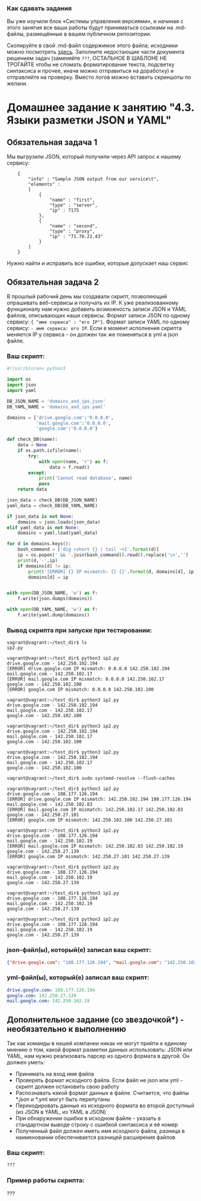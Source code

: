 ### Как сдавать задания

Вы уже изучили блок «Системы управления версиями», и начиная с этого занятия все ваши работы будут приниматься ссылками на .md-файлы, размещённые в вашем публичном репозитории.

Скопируйте в свой .md-файл содержимое этого файла; исходники можно посмотреть [здесь](https://raw.githubusercontent.com/netology-code/sysadm-homeworks/devsys10/04-script-03-yaml/README.md). Заполните недостающие части документа решением задач (заменяйте `???`, ОСТАЛЬНОЕ В ШАБЛОНЕ НЕ ТРОГАЙТЕ чтобы не сломать форматирование текста, подсветку синтаксиса и прочее, иначе можно отправиться на доработку) и отправляйте на проверку. Вместо логов можно вставить скриншоты по желани.

# Домашнее задание к занятию "4.3. Языки разметки JSON и YAML"


## Обязательная задача 1
Мы выгрузили JSON, который получили через API запрос к нашему сервису:
```
    {
        "info" : "Sample JSON output from our service\t",
        "elements" :
        [
            {
                "name" : "first",
                "type" : "server",
                "ip" : 7175 
            },
            {
                "name" : "second",
                "type" : "proxy",
                "ip" : "71.78.22.43"
            }
        ]
    }
```
  Нужно найти и исправить все ошибки, которые допускает наш сервис

## Обязательная задача 2
В прошлый рабочий день мы создавали скрипт, позволяющий опрашивать веб-сервисы и получать их IP. К уже реализованному функционалу нам нужно добавить возможность записи JSON и YAML файлов, описывающих наши сервисы. Формат записи JSON по одному сервису: `{ "имя сервиса" : "его IP"}`. Формат записи YAML по одному сервису: `- имя сервиса: его IP`. Если в момент исполнения скрипта меняется IP у сервиса - он должен так же поменяться в yml и json файле.

### Ваш скрипт:
```python
#!/usr/bin/env python3

import os
import json
import yaml

DB_JSON_NAME = 'domains_and_ips.json'
DB_YAML_NAME = 'domains_and_ips.yaml'

domains = {'drive.google.com':'0.0.0.0',
           'mail.google.com':'0.0.0.0',
           'google.com':'0.0.0.0'}

def check_DB(name):
    data = None
    if os.path.isfile(name):
        try:
            with open(name, 'r') as f:
                data = f.read()
        except:
            print('Cannot read database', name)
            pass
    return data

json_data = check_DB(DB_JSON_NAME)
yaml_data = check_DB(DB_YAML_NAME)

if json_data is not None:
    domains = json.loads(json_data)
elif yaml_data is not None:
    domains = yaml.load(yaml_data)

for d in domains.keys():
    bash_command = ['dig +short {} | tail -n1'.format(d)]
    ip = os.popen(' && '.join(bash_command)).read().replace('\n','')
    print(d,'-',ip)
    if domains[d] != ip:
        print('[ERROR] {} IP mismatch: {} {}'.format(d, domains[d], ip))
        domains[d] = ip


with open(DB_JSON_NAME, 'w') as f:
    f.write(json.dumps(domains))

with open(DB_YAML_NAME, 'w') as f:
    f.write(yaml.dump(domains))
```

### Вывод скрипта при запуске при тестировании:
```
vagrant@vagrant:~/test_dir$ ls
ip2.py

vagrant@vagrant:~/test_dir$ python3 ip2.py
drive.google.com - 142.250.102.194
[ERROR] drive.google.com IP mismatch: 0.0.0.0 142.250.102.194
mail.google.com - 142.250.102.17
[ERROR] mail.google.com IP mismatch: 0.0.0.0 142.250.102.17
google.com - 142.250.102.100
[ERROR] google.com IP mismatch: 0.0.0.0 142.250.102.100

vagrant@vagrant:~/test_dir$ python3 ip2.py
drive.google.com - 142.250.102.194
mail.google.com - 142.250.102.17
google.com - 142.250.102.100

vagrant@vagrant:~/test_dir$ python3 ip2.py
drive.google.com - 142.250.102.194
mail.google.com - 142.250.102.17
google.com - 142.250.102.100

vagrant@vagrant:~/test_dir$ python3 ip2.py
drive.google.com - 142.250.102.194
mail.google.com - 142.250.102.17
google.com - 142.250.102.100

vagrant@vagrant:~/test_dir$ sudo systemd-resolve --flush-caches

vagrant@vagrant:~/test_dir$ python3 ip2.py
drive.google.com - 108.177.126.194
[ERROR] drive.google.com IP mismatch: 142.250.102.194 108.177.126.194
mail.google.com - 142.250.102.83
[ERROR] mail.google.com IP mismatch: 142.250.102.17 142.250.102.83
google.com - 142.250.27.101
[ERROR] google.com IP mismatch: 142.250.102.100 142.250.27.101

vagrant@vagrant:~/test_dir$ python3 ip2.py
drive.google.com - 108.177.126.194
mail.google.com - 142.250.102.19
[ERROR] mail.google.com IP mismatch: 142.250.102.83 142.250.102.19
google.com - 142.250.27.139
[ERROR] google.com IP mismatch: 142.250.27.101 142.250.27.139

vagrant@vagrant:~/test_dir$ python3 ip2.py
drive.google.com - 108.177.126.194
mail.google.com - 142.250.102.19
google.com - 142.250.27.139

vagrant@vagrant:~/test_dir$ python3 ip2.py
drive.google.com - 108.177.126.194
mail.google.com - 142.250.102.19
google.com - 142.250.27.139

vagrant@vagrant:~/test_dir$ python3 ip2.py
drive.google.com - 108.177.126.194
mail.google.com - 142.250.102.19
google.com - 142.250.27.139
```

### json-файл(ы), который(е) записал ваш скрипт:
```json
{"drive.google.com": "108.177.126.194", "mail.google.com": "142.250.102.19", "google.com": "142.250.27.139"}
```

### yml-файл(ы), который(е) записал ваш скрипт:
```yaml
drive.google.com: 108.177.126.194
google.com: 142.250.27.139
mail.google.com: 142.250.102.19
```

## Дополнительное задание (со звездочкой*) - необязательно к выполнению

Так как команды в нашей компании никак не могут прийти к единому мнению о том, какой формат разметки данных использовать: JSON или YAML, нам нужно реализовать парсер из одного формата в другой. Он должен уметь:
   * Принимать на вход имя файла
   * Проверять формат исходного файла. Если файл не json или yml - скрипт должен остановить свою работу
   * Распознавать какой формат данных в файле. Считается, что файлы *.json и *.yml могут быть перепутаны
   * Перекодировать данные из исходного формата во второй доступный (из JSON в YAML, из YAML в JSON)
   * При обнаружении ошибки в исходном файле - указать в стандартном выводе строку с ошибкой синтаксиса и её номер
   * Полученный файл должен иметь имя исходного файла, разница в наименовании обеспечивается разницей расширения файлов

### Ваш скрипт:
```python
???
```

### Пример работы скрипта:
???
